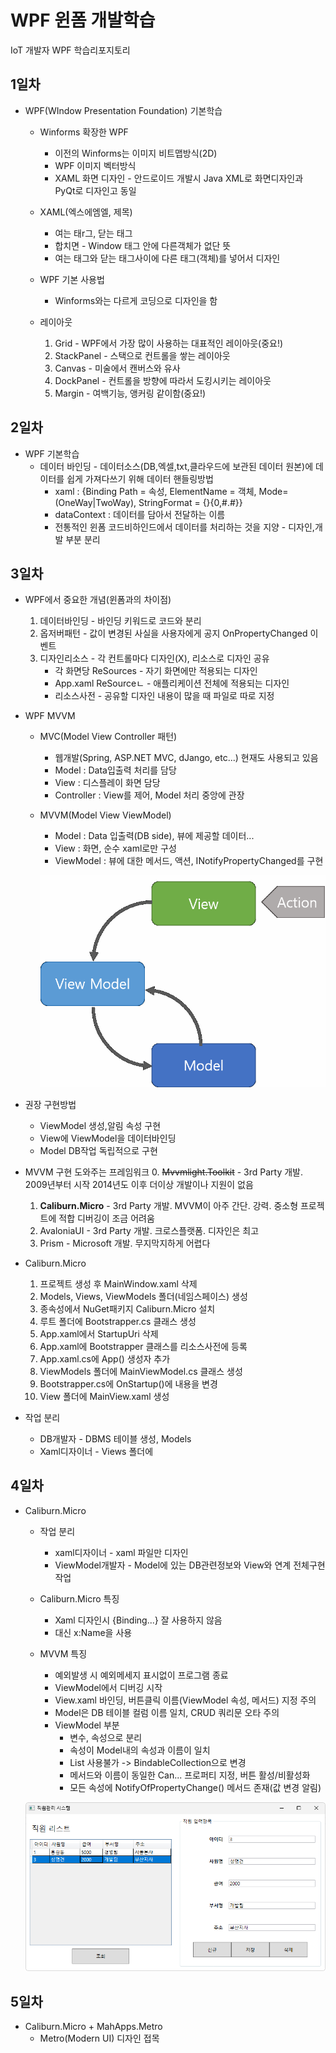 # WPF 윈폼 개발학습
IoT 개발자 WPF 학습리포지토리

## 1일차
- WPF(WIndow Presentation Foundation) 기본학습
    - Winforms 확장한 WPF
        - 이전의 Winforms는 이미지 비트맵방식(2D)
        - WPF 이미지 벡터방식
        - XAML 화면 디자인 - 안드로이드 개발시 Java XML로 화면디자인과 PyQt로 디자인고 동일

    - XAML(엑스에엠엘, 제목)
        - 여는 태r그<WIndow>, 닫는 태그</Window>
        - 합치면 <Winodw /> - Window 태그 안에 다른객체가 없단 뜻
        - 여는 태그와 닫는 태그사이에 다른 태그(객체)를 넣어서 디자인

    - WPF 기본 사용법
        - Winforms와는 다르게 코딩으로 디자인을 함
    
    - 레이아웃
        1. Grid - WPF에서 가장 많이 사용하는 대표적인 레이아웃(중요!)
        2. StackPanel - 스택으로 컨트롤을 쌓는 레이아웃
        3. Canvas - 미술에서 캔버스와 유사
        4. DockPanel - 컨트롤을 방향에 따라서 도킹시키는 레이아웃
        5. Margin - 여백기능, 앵커링 같이함(중요!)

## 2일차
- WPF 기본학습
    - 데이터 바인딩 - 데이터소스(DB,엑셀,txt,클라우드에 보관된 데이터 원본)에 데이터를 쉽게 가져다쓰기 위해 데이터 핸들링방법
        - xaml : {Binding Path = 속성, ElementName = 객체, Mode=(OneWay|TwoWay), StringFormat = {}{0,#.#}}
        - dataContext : 데이터를 담아서 전달하는 이름
        - 전통적인 윈폼 코드비하인드에서 데이터를 처리하는 것을 지양 - 디자인,개발 부분 분리

## 3일차
- WPF에서 중요한 개념(윈폼과의 차이점)
    1. 데이터바인딩 - 바인딩 키워드로 코드와 분리
    2. 옵저버패턴 - 값이 변경된 사실을 사용자에게 공지 OnPropertyChanged 이벤트
    3. 디자인리소스 - 각 컨트롤마다 디자인(X), 리소스로 디자인 공유
        - 각 화면당 ReSources - 자기 화면에만 적용되는 디자인
        - App.xaml ReSourceㄴ - 애플리케이션 전체에 적용되는 디자인
        - 리소스사전 - 공유할 디자인 내용이 많을 때 파일로 따로 지정 

- WPF MVVM
    - MVC(Model View Controller 패턴)
        - 웹개발(Spring, ASP.NET MVC, dJango, etc...) 현재도 사용되고 있음
        - Model : Data입출력 처리를 담당
        - View : 디스플레이 화면 담당
        - Controller : View를 제어, Model 처리 중앙에 관장

    - MVVM(Model View ViewModel)
        - Model : Data 입출력(DB side), 뷰에 제공할 데이터...
        - View : 화면, 순수 xaml로만 구성
        - ViewModel : 뷰에 대한 메서드, 액션, INotifyPropertyChanged를 구현

        ![MVVM패턴](https://raw.githubusercontent.com/sungouk1457/basic-wpf-2024/main/images/wpf001.png)


- 권장 구현방법
    - ViewModel 생성,알림 속성 구현
    - View에 ViewModel을 데이터바인딩
    - Model DB작업 독립적으로 구현

 - MVVM 구현 도와주는 프레임워크
    0. ~~Mvvmlight.Toolkit~~ - 3rd Party 개발. 2009년부터 시작 2014년도 이후 더이상 개발이나 지원이 없음
    1. **Caliburn.Micro** - 3rd Party 개발. MVVM이 아주 간단. 강력. 중소형 프로젝트에 적합 디버깅이 조금 어려움
    2. AvaloniaUI - 3rd Party 개발. 크로스플랫폼. 디자인은 최고
    3. Prism - Microsoft 개발. 무지막지하게 어렵다

- Caliburn.Micro
    1. 프로젝트 생성 후 MainWindow.xaml 삭제
    2. Models, Views, ViewModels 폴더(네임스페이스) 생성
    3. 종속성에서 NuGet패키지 Caliburn.Micro 설치
    4. 루트 폴더에 Bootstrapper.cs 클래스 생성
    5. App.xaml에서 StartupUri 삭제
    6. App.xaml에 Bootstrapper 클래스를 리소스사전에 등록
    7. App.xaml.cs에 App() 생성자 추가
    8. ViewModels 폴더에 MainViewModel.cs 클래스 생성
    9. Bootstrapper.cs에 OnStartup()에 내용을 변경
    10. View 폴더에 MainView.xaml 생성

- 작업 분리
    - DB개발자 - DBMS 테이블 생성, Models
    - Xaml디자이너 - Views 폴더에

## 4일차
- Caliburn.Micro
    - 작업 분리
        - xaml디자이너 - xaml 파일만 디자인
        - ViewModel개발자 - Model에 있는 DB관련정보와 View와 연계 전체구현 작업
    
    - Caliburn.Micro 특징
        - Xaml 디자인시 {Binding...} 잘 사용하지 않음
        - 대신 x:Name을 사용

    - MVVM 특징
        - 예외발생 시 예외메세지 표시없이 프로그램 종료
        - ViewModel에서 디버깅 시작
        - View.xaml 바인딩, 버튼클릭 이름(ViewModel 속성, 메서드) 지정 주의
        - Model은 DB 테이블 컬럼 이름 일치, CRUD 쿼리문 오타 주의
        - ViewModel 부분
            - 변수, 속성으로 분리
            - 속성이 Model내의 속성과 이름이 일치
            - List 사용불가 -> BindableCollection으로 변경
            - 메서드와 이름이 동일한 Can... 프로퍼티 지정, 버튼 활성/비활성화
            - 모든 속성에 NotifyOfPropertyChange() 메서드 존재(값 변경 알림)



    ![실행화면](https://raw.githubusercontent.com/sungouk1457/basic-wpf-2024/main/images/wpf002.png)

## 5일차
- Caliburn.Micro + MahApps.Metro
    - Metro(Modern UI) 디자인 접목